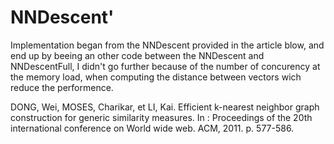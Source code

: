 # NNDescent' 

Implementation began from the NNDescent provided in the article blow, and end up by beeing an other code between the NNDescent and NNDescentFull, I didn't go further because of the number of concurency at the memory load, when computing the distance between vectors  wich reduce the performence.

DONG, Wei, MOSES, Charikar, et LI, Kai. Efficient k-nearest neighbor graph construction for generic similarity measures. In : Proceedings of the 20th international conference on World wide web. ACM, 2011. p. 577-586.

